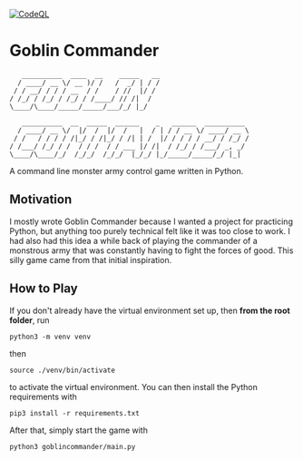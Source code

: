 [![CodeQL](https://github.com/thepolytheist/goblin-commander/actions/workflows/codeql-analysis.yml/badge.svg)](https://github.com/thepolytheist/goblin-commander/actions/workflows/codeql-analysis.yml)
# Goblin Commander
```
   __________  ____  __    _____   __
  / ____/ __ \/ __ )/ /   /  _/ | / /
 / / __/ / / / __  / /    / //  |/ / 
/ /_/ / /_/ / /_/ / /____/ // /|  /  
\____/\____/_____/_____/___/_/ |_/   
                                     
   __________  __  _____  ______    _   ______  __________ 
  / ____/ __ \/  |/  /  |/  /   |  / | / / __ \/ ____/ __ \
 / /   / / / / /|_/ / /|_/ / /| | /  |/ / / / / __/ / /_/ /
/ /___/ /_/ / /  / / /  / / ___ |/ /|  / /_/ / /___/ _, _/ 
\____/\____/_/  /_/_/  /_/_/  |_/_/ |_/_____/_____/_/ |_|
```
A command line monster army control game written in Python.

## Motivation
I mostly wrote Goblin Commander because I wanted a project for practicing Python, but anything too purely technical felt
like it was too close to work. I had also had this idea a while back of playing the commander of a monstrous army that
was constantly having to fight the forces of good. This silly game came from that initial inspiration.

## How to Play
If you don't already have the virtual environment set up, then **from the root folder**, run
```commandline
python3 -m venv venv
```
then
```commandline
source ./venv/bin/activate
```
to activate the virtual environment. You can then install the Python requirements with
```commandline
pip3 install -r requirements.txt
```
After that, simply start the game with
```commandline
python3 goblincommander/main.py
```
